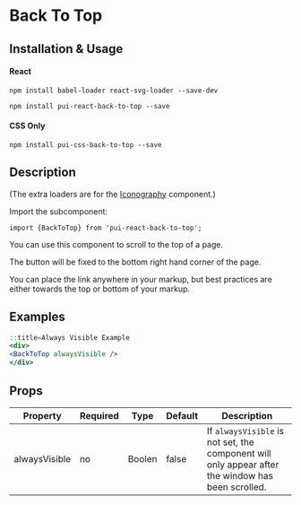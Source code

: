 # Back To Top

## Installation & Usage

#### React
`npm install babel-loader react-svg-loader --save-dev`

`npm install pui-react-back-to-top --save`

#### CSS Only
`npm install pui-css-back-to-top --save`

## Description

(The extra loaders are for the [Iconography](/react_base_iconography.html) component.)

Import the subcomponent:

```
import {BackToTop} from 'pui-react-back-to-top';
```

You can use this component to scroll to the top of a page.

The button will be fixed to the bottom right hand corner of the page.

You can place the link anywhere in your markup, but best practices are either towards the top or bottom of your markup.

## Examples

```jsx
::title=Always Visible Example
<div>
<BackToTop alwaysVisible />
</div>
```

## Props

Property | Required | Type | Default | Description
---------|----------|------|---------|------------
alwaysVisible  | no | Boolen | false | If `alwaysVisible` is not set, the component will only appear after the window has been scrolled.
